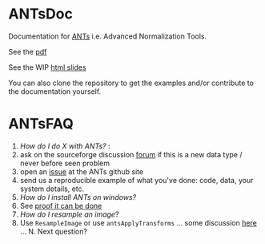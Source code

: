 ANTsDoc
=======

Documentation for [ANTs](http://stnava.github.io/ANTs/) i.e. Advanced Normalization Tools.

See the [pdf](https://github.com/stnava/ANTsDoc/raw/master/ants2.pdf)

See the WIP [html slides](http://stnava.github.io/ANTsTalk/)

You can also clone the repository to get the examples and/or contribute to the documentation yourself.

# ANTsFAQ

1.  _How do I do *X* with ANTs?_ :   
  1. ask on the sourceforge discussion [forum](http://sourceforge.net/p/advants/discussion/) if this is a new data type / never before seen problem
  2. open an [issue](https://github.com/stnava/ANTs/issues) at the ANTs github site
  3. send us a reproducible example of what you've done: code, data, your system details, etc.
2.  _How do I install ANTs on windows?_
  1. See [proof it can be done](http://sourceforge.net/p/advants/discussion/840261/thread/60b66465/#4912)
3.  _How do I resample an image_?
  1. Use `ResampleImage` or use `antsApplyTransforms` ... some discussion [here](http://sourceforge.net/p/advants/discussion/840261/thread/1b3d302b/?limit=25)
...
N. Next question?

